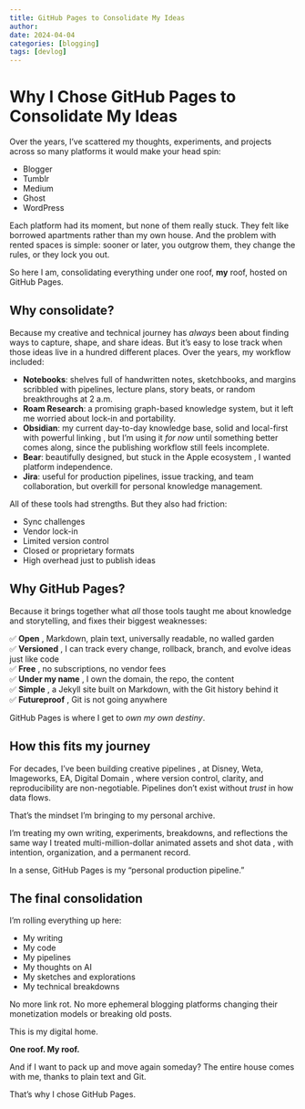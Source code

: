 ```yaml
---
title: GitHub Pages to Consolidate My Ideas
author: 
date: 2024-04-04
categories: [blogging]
tags: [devlog]
---
```


# Why I Chose GitHub Pages to Consolidate My Ideas

Over the years, I’ve scattered my thoughts, experiments, and projects across so many platforms it would make your head spin:  

- Blogger  
- Tumblr  
- Medium  
- Ghost  
- WordPress  

Each platform had its moment, but none of them really stuck. They felt like borrowed apartments rather than my own house. And the problem with rented spaces is simple: sooner or later, you outgrow them, they change the rules, or they lock you out.  

So here I am, consolidating everything under one roof, **my** roof, hosted on GitHub Pages.  

## Why consolidate?

Because my creative and technical journey has *always* been about finding ways to capture, shape, and share ideas. But it’s easy to lose track when those ideas live in a hundred different places. Over the years, my workflow included:  

- **Notebooks**: shelves full of handwritten notes, sketchbooks, and margins scribbled with pipelines, lecture plans, story beats, or random breakthroughs at 2 a.m.  
- **Roam Research**: a promising graph-based knowledge system, but it left me worried about lock-in and portability.  
- **Obsidian**: my current day-to-day knowledge base, solid and local-first with powerful linking ,  but I’m using it *for now* until something better comes along, since the publishing workflow still feels incomplete.  
- **Bear**: beautifully designed, but stuck in the Apple ecosystem ,  I wanted platform independence.  
- **Jira**: useful for production pipelines, issue tracking, and team collaboration, but overkill for personal knowledge management.  

All of these tools had strengths. But they also had friction:  

- Sync challenges  
- Vendor lock-in  
- Limited version control  
- Closed or proprietary formats  
- High overhead just to publish ideas  

## Why GitHub Pages?

Because it brings together what *all* those tools taught me about knowledge and storytelling, and fixes their biggest weaknesses:  

✅ **Open** ,  Markdown, plain text, universally readable, no walled garden  
✅ **Versioned** ,  I can track every change, rollback, branch, and evolve ideas just like code  
✅ **Free** ,  no subscriptions, no vendor fees  
✅ **Under my name** ,  I own the domain, the repo, the content  
✅ **Simple** ,  a Jekyll site built on Markdown, with the Git history behind it  
✅ **Futureproof** ,  Git is not going anywhere  

GitHub Pages is where I get to *own my own destiny*.  

## How this fits my journey

For decades, I’ve been building creative pipelines ,  at Disney, Weta, Imageworks, EA, Digital Domain ,  where version control, clarity, and reproducibility are non-negotiable. Pipelines don’t exist without *trust* in how data flows.  

That’s the mindset I’m bringing to my personal archive.  

I’m treating my own writing, experiments, breakdowns, and reflections the same way I treated multi-million-dollar animated assets and shot data ,  with intention, organization, and a permanent record.  

In a sense, GitHub Pages is my “personal production pipeline.”  

## The final consolidation

I’m rolling everything up here:  

- My writing  
- My code  
- My pipelines  
- My thoughts on AI  
- My sketches and explorations  
- My technical breakdowns  

No more link rot. No more ephemeral blogging platforms changing their monetization models or breaking old posts.  

This is my digital home.  

**One roof. My roof.**  

And if I want to pack up and move again someday? The entire house comes with me, thanks to plain text and Git.  

That’s why I chose GitHub Pages.
